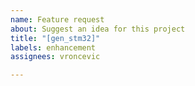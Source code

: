```yaml
---
name: Feature request
about: Suggest an idea for this project
title: "[gen_stm32]"
labels: enhancement
assignees: vroncevic

---
```



